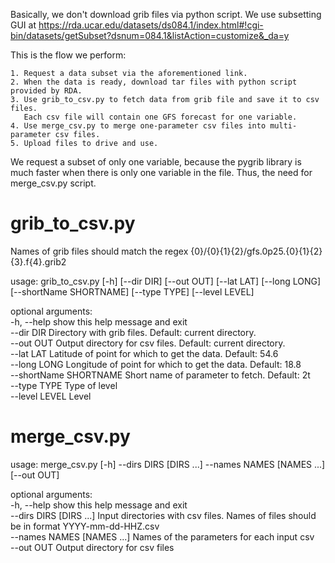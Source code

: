 Basically, we don't download grib files via python script.
We use subsetting GUI at https://rda.ucar.edu/datasets/ds084.1/index.html#!cgi-bin/datasets/getSubset?dsnum=084.1&listAction=customize&_da=y

This is the flow we perform:

    1. Request a data subset via the aforementioned link.
    2. When the data is ready, download tar files with python script provided by RDA.
    3. Use grib_to_csv.py to fetch data from grib file and save it to csv files. 
       Each csv file will contain one GFS forecast for one variable.
    4. Use merge_csv.py to merge one-parameter csv files into multi-parameter csv files.
    5. Upload files to drive and use.
    
We request a subset of only one variable, because the pygrib library is much faster 
when there is only one variable in the file. Thus, the need for merge_csv.py script.

# grib_to_csv.py

Names of grib files should match the regex {0}/{0}{1}{2}/gfs.0p25.{0}{1}{2}{3}.f{4}.grib2

usage: grib_to_csv.py [-h] [--dir DIR] [--out OUT] [--lat LAT] [--long LONG] [--shortName SHORTNAME] [--type TYPE] [--level LEVEL]

optional arguments:<br>
  -h, --help            show this help message and exit <br>
  --dir DIR             Directory with grib files. Default: current directory. <br>
  --out OUT             Output directory for csv files. Default: current directory. <br>
  --lat LAT             Latitude of point for which to get the data. Default: 54.6 <br>
  --long LONG           Longitude of point for which to get the data. Default: 18.8 <br>
  --shortName SHORTNAME
                        Short name of parameter to fetch. Default: 2t <br>
  --type TYPE           Type of level <br>
  --level LEVEL         Level <br>

# merge_csv.py
usage: merge_csv.py [-h] --dirs DIRS [DIRS ...] --names NAMES [NAMES ...] [--out OUT]

optional arguments: <br>
  -h, --help            show this help message and exit <br>
  --dirs DIRS [DIRS ...]
                        Input directories with csv files. Names of files should be in format YYYY-mm-dd-HHZ.csv <br>
  --names NAMES [NAMES ...]
                        Names of the parameters for each input csv <br>
  --out OUT             Output directory for csv files <br>


